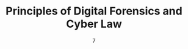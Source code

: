 ---
title: Principles of Digital Forensics and Cyber Law
subtitle: 
layout: default
modal-id: 7
date: 07
img: module-7.jpg
thumbnail: module-7.jpg
alt: image-alt
project-date: 12 Jan 2023
tutor: Dr Stelios Sotiriadis
unit: 12
description: Principles of Digital Forensics and Cyber Law
---